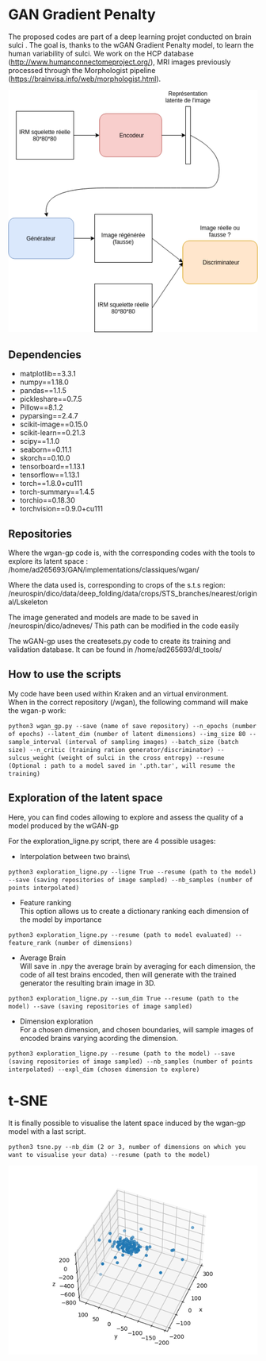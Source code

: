 # GAN Gradient Penalty
The proposed codes are part of a deep learning projet conducted on brain sulci . The goal is, thanks to the wGAN Gradient Penalty model, to learn the human variability of sulci. We work on the HCP database (http://www.humanconnectomeproject.org/), MRI images previously processed through the Morphologist pipeline (https://brainvisa.info/web/morphologist.html).

![alt text](https://github.com/antdasneves/GAN/blob/main/schemaGan.png?raw=true)


## Dependencies
* matplotlib==3.3.1
* numpy==1.18.0
* pandas==1.1.5
* pickleshare==0.7.5
* Pillow==8.1.2
* pyparsing==2.4.7
* scikit-image==0.15.0
* scikit-learn==0.21.3
* scipy==1.1.0
* seaborn==0.11.1
* skorch==0.10.0
* tensorboard==1.13.1
* tensorflow==1.13.1
* torch==1.8.0+cu111
* torch-summary==1.4.5
* torchio==0.18.30
* torchvision==0.9.0+cu111


## Repositories
Where the wgan-gp code is, with the corresponding codes with the tools to explore its latent space : \
/home/ad265693/GAN/implementations/classiques/wgan/

Where the data used is, corresponding to crops of the s.t.s region: \
/neurospin/dico/data/deep_folding/data/crops/STS_branches/nearest/original/Lskeleton

The image generated and models are made to be saved in /neurospin/dico/adneves/
This path can be modified in the code easily

The wGAN-gp uses the createsets.py code to create its training and validation database.
It can be found in /home/ad265693/dl_tools/

## How to use the scripts

My code have been used within Kraken and an virtual environment.\
When in the correct repository (/wgan), the following command will make the wgan-p work:

~~~
python3 wgan_gp.py --save (name of save repository) --n_epochs (number of epochs) --latent_dim (number of latent dimensions) --img_size 80 --sample_interval (interval of sampling images) --batch_size (batch size) --n_critic (training ration generator/discriminator) --sulcus_weight (weight of sulci in the cross entropy) --resume (Optional : path to a model saved in '.pth.tar', will resume the training)
~~~

## Exploration of the latent space
Here, you can find codes allowing to explore and assess the quality of a model produced by the wGAN-gp

For the exploration_ligne.py script, there are 4 possible usages:

* Interpolation between two brains\
~~~
python3 exploration_ligne.py --ligne True --resume (path to the model) --save (saving repositories of image sampled) --nb_samples (number of points interpolated)
~~~

* Feature ranking\
This option allows us to create a dictionary ranking each dimension of the model by importance 

~~~
python3 exploration_ligne.py --resume (path to model evaluated) --feature_rank (number of dimensions)
~~~

* Average Brain\
Will save in .npy the average brain by averaging for each dimension, the code of all test brains encoded, then will generate with the trained generator the resulting brain image in 3D.
~~~
python3 exploration_ligne.py --sum_dim True --resume (path to the model) --save (saving repositories of image sampled)
~~~

* Dimension exploration\
For a chosen dimension, and chosen boundaries, will sample images of encoded brains varying acording the dimension.

~~~
python3 exploration_ligne.py --resume (path to the model) --save (saving repositories of image sampled) --nb_samples (number of points interpolated) --expl_dim (chosen dimension to explore) 
~~~

# t-SNE
It is finally possible to visualise the latent space induced by the wgan-gp model with a last script.

~~~
python3 tsne.py --nb_dim (2 or 3, number of dimensions on which you want to visualise your data) --resume (path to the model)
~~~

![alt text](https://github.com/antdasneves/GAN/blob/main/tsne3Dtest.png?raw=true)
